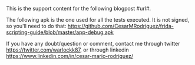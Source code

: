 This is the support content for the following blogpost #url#.

The following apk is the one used for all the tests executed. It is not signed, so you'll need to do that: https://github.com/CesarMRodriguez/frida-scripting-guide/blob/master/app-debug.apk

If you have any doubt/question or comment, contact me through twitter https://twitter.com/warlockk87, or through linkedin https://www.linkedin.com/in/cesar-mario-rodriguez/ 
